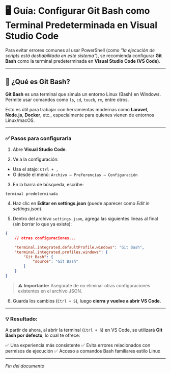 # 🖥️ Guía: Configurar Git Bash como Terminal Predeterminada en Visual Studio Code

Para evitar errores comunes al usar PowerShell (como *"la ejecución de scripts está deshabilitada en este sistema"*), se recomienda configurar **Git Bash** como la terminal predeterminada en **Visual Studio Code (VS Code)**.

---

## 🧪 ¿Qué es Git Bash?

**Git Bash** es una terminal que simula un entorno Linux (Bash) en Windows. Permite usar comandos como `ls`, `cd`, `touch`, `rm`, entre otros.

Esto es útil para trabajar con herramientas modernas como **Laravel**, **Node.js**, **Docker**, etc., especialmente para quienes vienen de entornos Linux/macOS.

---

### ✅ Pasos para configurarla

1. Abre **Visual Studio Code**.

2. Ve a la configuración:

* Usa el atajo: `Ctrl + ,`
* O desde el menú: `Archivo → Preferencias → Configuración`

3. En la barra de búsqueda, escribe:

```
terminal predeterminada
```

4. Haz clic en **Editar en settings.json** (puede aparecer como *Edit in settings.json*).

5. Dentro del archivo `settings.json`, agrega las siguientes líneas al final (sin borrar lo que ya existe):

```json
{
    // otras configuraciones...

    "terminal.integrated.defaultProfile.windows": "Git Bash",
    "terminal.integrated.profiles.windows": {
        "Git Bash": {
            "source": "Git Bash"
        }
    }
}
```

> ⚠ **Importante:** Asegúrate de no eliminar otras configuraciones existentes en el archivo JSON.

6. Guarda los cambios (`Ctrl + S`), luego **cierra y vuelve a abrir VS Code**.

---

### 💡 Resultado:

A partir de ahora, al abrir la terminal (`Ctrl + ñ`) en VS Code, se utilizará **Git Bash por defecto**, lo cual te ofrece:

✅ Una experiencia más consistente
✅ Evita errores relacionados con permisos de ejecución
✅ Acceso a comandos Bash familiares estilo Linux

---

*Fin del documento*
